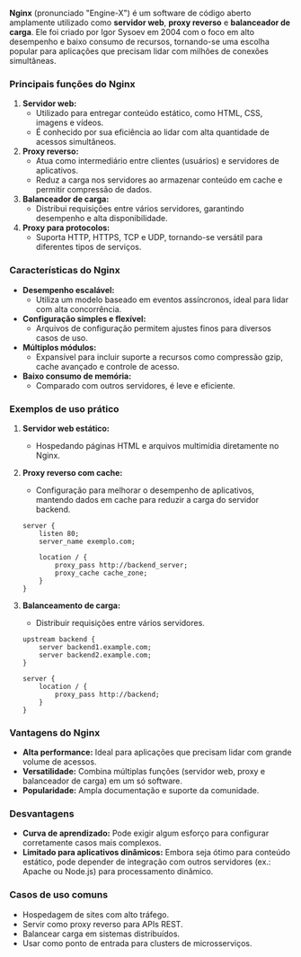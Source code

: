**Nginx** (pronunciado "Engine-X") é um software de código aberto amplamente utilizado como **servidor web**, **proxy reverso** e **balanceador de carga**. Ele foi criado por Igor Sysoev em 2004 com o foco em alto desempenho e baixo consumo de recursos, tornando-se uma escolha popular para aplicações que precisam lidar com milhões de conexões simultâneas.

### **Principais funções do Nginx**

1. **Servidor web:**
    - Utilizado para entregar conteúdo estático, como HTML, CSS, imagens e vídeos.
    - É conhecido por sua eficiência ao lidar com alta quantidade de acessos simultâneos.
2. **Proxy reverso:**
    - Atua como intermediário entre clientes (usuários) e servidores de aplicativos.
    - Reduz a carga nos servidores ao armazenar conteúdo em cache e permitir compressão de dados.
3. **Balanceador de carga:**
    - Distribui requisições entre vários servidores, garantindo desempenho e alta disponibilidade.
4. **Proxy para protocolos:**
    - Suporta HTTP, HTTPS, TCP e UDP, tornando-se versátil para diferentes tipos de serviços.

### **Características do Nginx**

- **Desempenho escalável:**
    - Utiliza um modelo baseado em eventos assíncronos, ideal para lidar com alta concorrência.
- **Configuração simples e flexível:**
    - Arquivos de configuração permitem ajustes finos para diversos casos de uso.
- **Múltiplos módulos:**
    - Expansível para incluir suporte a recursos como compressão gzip, cache avançado e controle de acesso.
- **Baixo consumo de memória:**
    - Comparado com outros servidores, é leve e eficiente.

### **Exemplos de uso prático**

1. **Servidor web estático:**
    - Hospedando páginas HTML e arquivos multimídia diretamente no Nginx.
2. **Proxy reverso com cache:**
    - Configuração para melhorar o desempenho de aplicativos, mantendo dados em cache para reduzir a carga do servidor backend.

    ```
    server {
        listen 80;
        server_name exemplo.com;
    
        location / {
            proxy_pass http://backend_server;
            proxy_cache cache_zone;
        }
    }
    ```

3. **Balanceamento de carga:**
    - Distribuir requisições entre vários servidores.

    ```
    upstream backend {
        server backend1.example.com;
        server backend2.example.com;
    }
    
    server {
        location / {
            proxy_pass http://backend;
        }
    }
    ```

### **Vantagens do Nginx**

- **Alta performance:** Ideal para aplicações que precisam lidar com grande volume de acessos.
- **Versatilidade:** Combina múltiplas funções (servidor web, proxy e balanceador de carga) em um só software.
- **Popularidade:** Ampla documentação e suporte da comunidade.

### **Desvantagens**

- **Curva de aprendizado:** Pode exigir algum esforço para configurar corretamente casos mais complexos.
- **Limitado para aplicativos dinâmicos:** Embora seja ótimo para conteúdo estático, pode depender de integração com outros servidores (ex.: Apache ou Node.js) para processamento dinâmico.

### **Casos de uso comuns**

- Hospedagem de sites com alto tráfego.
- Servir como proxy reverso para APIs REST.
- Balancear carga em sistemas distribuídos.
- Usar como ponto de entrada para clusters de microsserviços.


